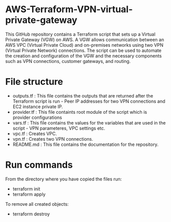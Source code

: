 # AWS-Terraform-VPN-virtual-private-gateway

This GitHub repository contains a Terraform script that sets up a Virtual Private Gateway (VGW) on AWS. A VGW allows communication between an AWS VPC (Virtual Private Cloud) and on-premises networks using two VPN (Virtual Private Network) connections. The script can be used to automate the creation and configuration of the VGW and the necessary components such as VPN connections, customer gateways, and routing.


# File structure
- outputs.tf : This file contains the outputs that are returned after the Terraform script is run - Peer IP addresses for two VPN connections and EC2 instance private IP.
- provider.tf : This file containts root module of the script which is provider configurations
- vars.tf : This file contains the values for the variables that are used in the script - VPN parameteres, VPC settings etc.
- vpc.tf : Creates VPC.
- vpn.tf : Creates two VPN connections.
- README.md : This file contains the documentation for the repository.

# Run commands
From the directory where you have copied the files run:
- terraform init
- terraform apply

To remove all created objects:
- terraform destroy
